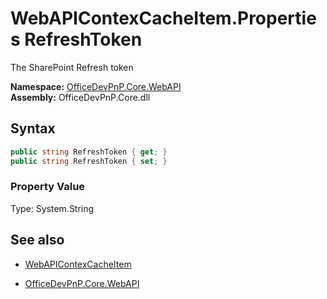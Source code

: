 # WebAPIContexCacheItem.Properties RefreshToken
The SharePoint Refresh token  

**Namespace:** [OfficeDevPnP.Core.WebAPI](OfficeDevPnP.Core.WebAPI.md)  
**Assembly:** OfficeDevPnP.Core.dll  
## Syntax
```C#
public string RefreshToken { get; }
public string RefreshToken { set; }
```

### Property Value
Type: System.String  

## See also
- [WebAPIContexCacheItem](WebAPIContexCacheItem.md) 

- [OfficeDevPnP.Core.WebAPI](OfficeDevPnP.Core.WebAPI.md)
